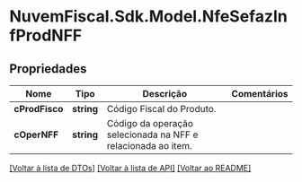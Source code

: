 # NuvemFiscal.Sdk.Model.NfeSefazInfProdNFF

## Propriedades

Nome | Tipo | Descrição | Comentários
------------ | ------------- | ------------- | -------------
**cProdFisco** | **string** | Código Fiscal do Produto. | 
**cOperNFF** | **string** | Código da operação selecionada na NFF e relacionada ao item. | 

[[Voltar à lista de DTOs]](../README.md#documentation-for-models) [[Voltar à lista de API]](../README.md#documentation-for-api-endpoints) [[Voltar ao README]](../README.md)

